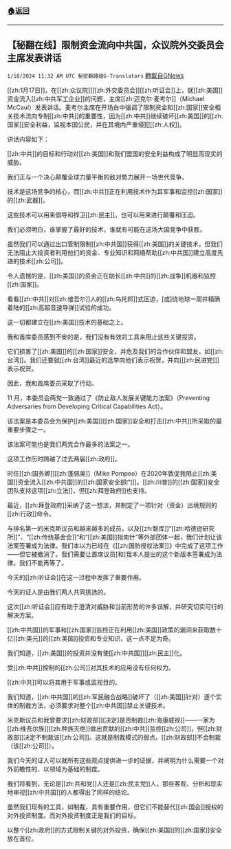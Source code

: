 ###  [:house:返回](README.md)
---


## 【秘翻在线】限制资金流向中共国，众议院外交委员会主席发表讲话
`1/18/2024 11:32 AM UTC 秘密翻譯組G-Translators` [轉載自GNews](https://gnews.org/articles/2231765)

[[zh:1月17日]]，在[[zh:众议院]][[zh:外交委员会]][[zh:听证会]]上，就[[zh:美国]]资金流入[[zh:中共军工企业]]的问题，主席[[zh:迈克尔·麦考尔]]（Michael McCaul）发表讲话。麦考尔主席在开场白中强调了限制资金和[[zh:国家]]安全相关技术流向专制[[zh:中共]]的重要性，因为[[zh:中共]]继续破坏[[zh:美国]]的[[zh:国家]]安全利益，监视本国公民，并在其境内严重侵犯[[zh:人权]]。

讲话内容如下：

[[zh:中共]]的目标和行动对[[zh:美国]]和我们盟国的安全利益构成了明显而现实的威胁。

我们正与一个决心颠覆全球力量平衡的敌对势力展开一场世代竞争。

技术是这场竞争的核心，而[[zh:中共]]正在利用技术作为其军事和监控[[zh:国家]]的[[zh:武器]]。

这些技术可以用来倡导和捍卫[[zh:民主]]，也可以用来进行颠覆和压迫。

我们必须明白，谁掌握了最好的技术，谁就有可能在这场大国竞争中获胜。

虽然我们可以通过出口管制限制[[zh:中共国]]获得[[zh:美国]]的关键技术，但我们无法阻止大投资者利用他们的资金、专业知识和网络帮助[[zh:中共国]]建立高度先进的技术[[zh:公司]]。

令人遗憾的是，[[zh:美国]]的资金正在助长[[zh:中共]]的[[zh:战争]]机器和监控[[zh:国家]]。

看看[[zh:中共]]对[[zh:维吾尔]]人的[[zh:乌托邦]]式压迫，\[或\]绕地球一周并精确着陆的[[zh:高超音速导弹]]试验的成功。

这一切都建立在[[zh:美国]]技术的基础之上。

我和首席委员感到不安的是，我们没有有效的工具来阻止这些关键投资。

它们损害了[[zh:美国]]的[[zh:国家]]安全，并危及我们的合作伙伴和盟友，如[[zh:台湾]]。我们还要就[[zh:台湾]]最近的选举向他们表示祝贺，并向\[[[zh:民进党]]\]表示祝贺。

因此，我和首席委员采取了行动。

11 月，本委员会两党一致通过了《防止敌人发展关键能力法案》（Preventing Adversaries from Developing Critical Capabilities Act）。

该法案是本委员会为保护[[zh:美国]][[zh:国家]]安全和打击[[zh:中共]]所采取的最重要步骤之一。

该法案可能也是我们两党合作最多的法案之一。

这项工作历时跨越了过去两届[[zh:政府]]。

时任[[zh:国务卿]][[zh:蓬佩奥]]（Mike Pompeo）在2020年敦促我阻止[[zh:美国]]资金流入[[zh:中共国]]的[[zh:国家安全部门]]。[[zh:川普]]的[[zh:国家]]安全团队支持这项[[zh:立法]]，但[[zh:拜登政府]]也支持。

最近，[[zh:拜登政府]]采纳了这一想法，并制定了一项针对（资金）出境规则的[[zh:行政]]命令。

与排名第一的米克斯议员和越来越多的成员，以及[[zh:智库]]“[[zh:哈德逊研究所]]”、“[[zh:传统基金会]]”和“[[zh:美国]]指南针”等外部团体一起，我们计划让该法案签署成为法律。我们本以为已经在《[[zh:国防授权法案]]》中完成了这项工作——但它被撤消了。我们需要让首席议员\[和\]我本人提出的这个新版本签署成为法律。我们不能再等了。

今天的[[zh:听证会]]在这一过程中发挥了重要作用。

今天的证人是由我们两人共同挑选的。

这次[[zh:听证会]]应有助于澄清对威胁和当前形势的许多误解，并研究切实可行的解决方案。

[[zh:中共国]]的军事和[[zh:国家]]监控正在利用[[zh:美国]]政策的漏洞来获取数十亿[[zh:美元]]的[[zh:美国]]投资和专业知识，这一点不足为奇。

我们知道，[[zh:美国]]的投资并没有使[[zh:中共国]][[zh:民主]]化。

受[[zh:中共]]控制的[[zh:公司]]对其技术的应用没有任何权力。

[[zh:中共]]可以将其用于军事或监视目的。

我们知道，[[zh:中共国]]的[[zh:军民融合战略]]破坏了（[[zh:美国]]针对）逐个实体的制裁方法，必须要求对整个[[zh:中共国]]禁止关键技术。

米克斯议员和我曾要求[[zh:财政部]]\[决定\]是否制裁[[zh:海康威视]]——一家为[[zh:维吾尔族]][[zh:种族灭绝]]做出贡献的[[zh:中共]]监控[[zh:公司]]，但[[zh:财政部]]决定不制裁该[[zh:公司]]。这就是制裁模式的弱点。[[zh:财政部]]不会制裁（该[[zh:公司]]）。

我们今天的证人可以就所有这些观点提供进一步的证据，并阐明为什么需要一个对外前瞻性的、以领域为基础的制度。

我们将看到，无论是[[zh:共和党]]人还是[[zh:民主党]]人，那些客观、分析和现实地审视[[zh:中共国]]的人都得出了同样的结论。

虽然我们现有的工具，如制裁，具有重要作用，但它们不能替代[[zh:国会]]授权的对外投资制度。而对外投资制度正是我们的目标。

以整个[[zh:政府]]的方式限制关键的对外投资，确保[[zh:美国]]的[[zh:国家]]安全放在首位。
